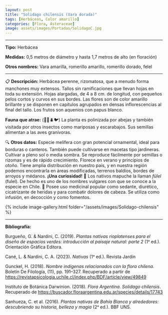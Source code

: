 ```yaml
---
layout: post
title: "Solidago chilensis (Vara dorada)"
tags: [Herbáceas, Color amarillo]
categories: [Flora, Asteraceae]
image: assets/images/Portadas/SolidagoC.jpg
---
```


***

**Tipo:** Herbácea

**Medidas:** 0,5 metros de diámetro y hasta 1,7 metros de alto (en floración)

**Otros nombres:** Vara amarilla, romerillo amarillo, romerillo dorado, felel

***

📋 **Descripción:** Herbácea perenne, rizomatosa, que a menudo forma manchones muy extensos. Tallos sin ramificaciones que llevan hojas en toda su extensión. Hojas alargadas, de 4 a 8 cm. de longitud, con pequeños pelos cortos y curvos en sus bordes. Las flores son de color amarillo brillante y se disponen en capítulos agrupados en densas inflorescencias al final del tallo. Los frutos son aquenios con papus blanco.

**Fauna que atrae:** (🦋🐝🪲🐦) La planta es polinizada por abejas y también visitada por otros insectos como mariposas y escarabajos. Sus semillas alimentan a las aves granívoras.

🔍 **Otros datos:** Especie melífera con gran potencial ornamental, ideal para borduras o canteros. También puede cultivarse en macetas tipo jardineras. Cultivar a pleno sol o media sombra. Se reproduce fácilmente por semillas o rizomas y es de rápido crecimiento. Florece en verano y principios de otoño. Tiene amplia distribución en nuestro país, y en nuestra región podemos encontrarla en áreas modificadas, terrenos baldíos, bordes de arroyos y médanos.
**¡Una curiosidad!** 👀 Los nativos mapuche la llaman *fülel* (fulel). De hecho es uno de los nombres vulgares con que se conoce a la especie en Chile.
👀 Posee uso medicinal popular como sedante, diurético, cicatrizante de heridas y para combatir dolores de cabeza. Se utiliza como infusión, en decocción y como fomentos.

 {% include image-gallery.html folder="/assets/images/Solidago-chilensis" %}

***

**Bibliografía:**

Burgueño, G. & Nardini, C. (2019). *Plantas nativas rioplatenses para el diseño de espacios verdes: introducción al paisaje natural: parte 2* (1ᵃ ed.). Orientación Gráfica Editora.

Cané, L. & Nardini, C. A. (2023). *Nativas* (1ᵃ ed.). Revista Jardín

Gunckel, H. (2018). *Nombre indígenas relacionados con la flora chilena.* Boletín De Filología, (11), pp. 191–327. Recuperado a partir de https://revistapsicologia.uchile.cl/index.php/BDF/article/view/49849

Instituto de Botánica Darwinion. (2018). *Flora Argentina. Solidago chilensis*. Recuperado de https://buscador.floraargentina.edu.ar/species/details/17743

Sanhueza, C. et al. (2016). *Plantas nativas de Bahía Blanca y alrededores: descubriendo su historia, belleza y magia* (2ᵃ ed.). BBF UNS.
